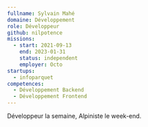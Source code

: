 ```yaml
---
fullname: Sylvain Mahé
domaine: Développement
role: Développeur
github: nilpotence
missions:
  - start: 2021-09-13
    end: 2023-01-31
    status: independent
    employer: Octo
startups:
  - infoparquet
competences:
  - Développement Backend
  - Développement Frontend
---
```

Développeur la semaine, Alpiniste le week-end.
